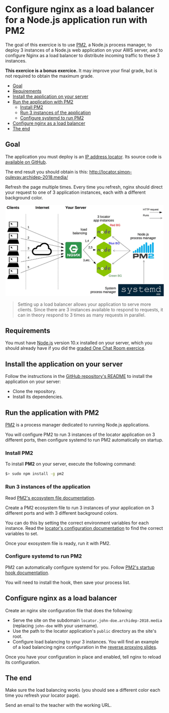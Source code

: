 # Configure nginx as a load balancer for a Node.js application run with PM2

The goal of this exercice is to use [PM2][pm2], a Node.js process manager,
to deploy 3 instances of a Node.js web application on your AWS server,
and to configure Nginx as a load balancer to distribute incoming traffic to these 3 instances.

**This exercice is a bonus exercice.**
It may improve your final grade, but is not required to obtain the maximum grade.

<!-- START doctoc generated TOC please keep comment here to allow auto update -->
<!-- DON'T EDIT THIS SECTION, INSTEAD RE-RUN doctoc TO UPDATE -->


- [Goal](#goal)
- [Requirements](#requirements)
- [Install the application on your server](#install-the-application-on-your-server)
- [Run the application with PM2](#run-the-application-with-pm2)
  - [Install PM2](#install-pm2)
  - [Run 3 instances of the application](#run-3-instances-of-the-application)
  - [Configure systemd to run PM2](#configure-systemd-to-run-pm2)
- [Configure nginx as a load balancer](#configure-nginx-as-a-load-balancer)
- [The end](#the-end)

<!-- END doctoc generated TOC please keep comment here to allow auto update -->



## Goal

The application you must deploy is an [IP address locator][locator].
Its source code is [available on GitHub][locator-repo].

The end result you should obtain is this: http://locator.simon-oulevay.archidep-2018.media/

Refresh the page multiple times.
Every time you refresh, nginx should direct your request to one of 3 application instances,
each with a different background color.

![Load Balancing with nginx and PM2](../images/load-balancing-ex.jpg)

> Setting up a load balancer allows your application to serve more clients.
> Since there are 3 instances available to respond to requests, it can in theory
> respond to 3 times as many requests in parallel.



## Requirements

You must have [Node.js][node] version 10.x installed on your server,
which you should already have if you did the [graded One Chat Room exercice][one-chat-room-ex].



## Install the application on your server

Follow the instructions in the [GitHub repository's README][locator-readme]
to install the application on your server:

* Clone the repository.
* Install its dependencies.



## Run the application with PM2

[PM2][pm2] is a process manager dedicated to running Node.js applications.

You will configure PM2 to run 3 instances of the locator application on 3 different ports,
then configure systemd to run PM2 automatically on startup.

### Install PM2

To install **PM2** on your server, execute the following command:

```bash
$> sudo npm install -g pm2
```

### Run 3 instances of the application

Read [PM2's ecosystem file documentation][pm2-ecosystem].

Create a PM2 ecosystem file to run 3 instances of your application
on 3 different ports and with 3 different background colors.

You can do this by setting the correct environment variables for each instance.
Read the [locator's configuration documentation][locator-config] to find the correct variables to set.

Once your exosystem file is ready, run it with PM2.

### Configure systemd to run PM2

PM2 can automatically configure systemd for you.
Follow [PM2's startup hook documentation][pm2-startup].

You will need to install the hook, then save your process list.



## Configure nginx as a load balancer

Create an nginx site configuration file that does the following:

* Serve the site on the subdomain `locator.john-doe.archidep-2018.media`
  (replacing `john-doe` with your username).
* Use the path to the locator application's `public` directory as the site's root.
* Configure load balancing to your 3 instances.
  You will find an example of a load balancing nginx configuration in the [reverse proxying slides][nginx-slides].

Once you have your configuration in place and enabled, tell nginx to reload its configuration.



## The end

Make sure the load balancing works
(you should see a different color each time you refresh your locator page).

Send an email to the teacher with the working URL.



[locator]: https://load-balanceable-locator.herokuapp.com
[locator-config]: https://github.com/MediaComem/load-balanceable-locator#configuration
[locator-readme]: https://github.com/MediaComem/load-balanceable-locator#readme
[locator-repo]: https://github.com/MediaComem/load-balanceable-locator
[nginx-slides]: https://mediacomem.github.io/comem-webdev-docs/2018-2019/subjects/reverse-proxy/?home=MediaComem%2Fcomem-archidep%23readme
[node]: https://nodejs.org
[one-chat-room-ex]: ./one-chat-room-deployment.md
[pm2]: http://pm2.keymetrics.io
[pm2-ecosystem]: https://pm2.io/doc/en/runtime/guide/ecosystem-file/
[pm2-startup]: https://pm2.io/doc/en/runtime/guide/startup-hook/
